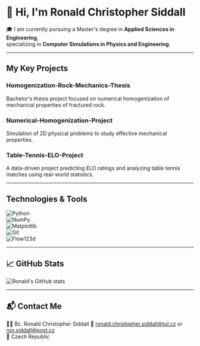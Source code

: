 # 👋 Hi, I'm Ronald Christopher Siddall

🎓 I am currently pursuing a Master's degree in **Applied Sciences in Engineering**,  
specializing in **Computer Simulations in Physics and Engineering**.

---

## My Key Projects

### Homogenization-Rock-Mechanics-Thesis  
Bachelor's thesis project focused on numerical homogenization of mechanical properties of fractured rock.

### Numerical-Homogenization-Project  
Simulation of 2D physical problems to study effective mechanical properties.

### Table-Tennis-ELO-Project  
A data-driven project predicting ELO ratings and analyzing table tennis matches using real-world statistics.

---

## Technologies & Tools 

![Python](https://img.shields.io/badge/Python-3776AB?style=flat&logo=python&logoColor=white)  
![NumPy](https://img.shields.io/badge/NumPy-013243?style=flat&logo=numpy&logoColor=white)  
![Matplotlib](https://img.shields.io/badge/Matplotlib-11557c?style=flat&logo=plotly&logoColor=white)  
![Git](https://img.shields.io/badge/Git-F05032?style=flat&logo=git&logoColor=white)  
![Flow123d](https://img.shields.io/badge/Flow123d-blue?style=flat&logo=flask&logoColor=white)  

---

## 📈 GitHub Stats

![Ronald's GitHub stats](https://github-readme-stats.vercel.app/api?username=RonaldSiddall&show_icons=true&theme=github_dark)

---

## 📬 Contact Me
👨‍🔬 Bc. Ronald Christopher Siddall 
📧 ronald.christopher.siddall@tul.cz or ron.siddall@post.cz   
📍 Czech Republic
